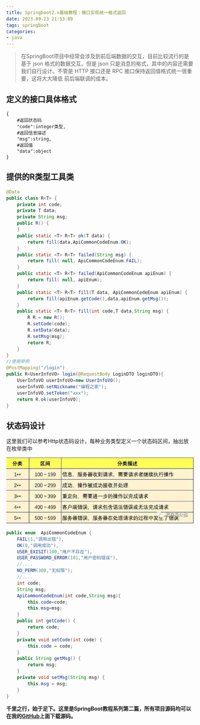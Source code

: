 ```yaml
---
title: Springboot2.x基础教程：接口实现统一格式返回
date: 2023-09-23 21:53:09
tags: springboot
categories: 
- java
---
```

>在SpringBoot项目中经常会涉及到前后端数据的交互，目前比较流行的是基于 json 格式的数据交互。但是 json 只是消息的格式，其中的内容还需要我们自行设计。不管是 HTTP 接口还是 RPC 接口保持返回值格式统一很重要，这将大大降低 前后端联调的成本。

## 定义的接口具体格式
```
{
	#返回状态码
	"code":integer类型,
	#返回信息描述
	"msg":string,
	#返回值
	"data":object
}
```

## 提供的R类型工具类
```java
@Data
public class R<T> {
    private int code;
    private T data;
    private String msg;
    public R() {
    }
    public static <T> R<T> ok(T data) {
        return fill(data,ApiCommonCodeEnum.OK);
    }
    public static <T> R<T> failed(String msg) {
        return fill( null, ApiCommonCodeEnum.FAIL);
    }
    public static <T> R<T> failed(ApiCommonCodeEnum apiEnum) {
        return fill( null, apiEnum);
    }
    public static <T> R<T> fill(T data, ApiCommonCodeEnum apiEnum) {
        return fill(apiEnum.getCode(),data,apiEnum.getMsg());
    }
    public static <T> R<T> fill(int code,T data,String msg) {
        R R = new R();
        R.setCode(code);
        R.setData(data);
        R.setMsg(msg);
        return R;
    }
}
//使用举例
@PostMapping("/login")
public R<UserInfoVO> login(@RequestBody LoginDTO loginDTO){
	UserInfoVO userInfoVO=new UserInfoVO();
	userInfoVO.setNickname("编程之家");
	userInfoVO.setToken("xxx");
	return R.ok(userInfoVO);
}
```

## 状态码设计
这里我们可以参考Http状态码设计，每种业务类型定义一个状态码区间，抽出放在枚举类中

![](/img/http_status_code.jpg)

```java
public enum  ApiCommonCodeEnum {
    FAIL(1,"调用出错"),
    OK(0,"调用成功"),
	USER_EXISIT(100,"用户不存在"),
	USER_PASSWORD_ERROR(101,"用户密码错误"),
	//....
	NO_PERM(300,"无权限");
	//....
    int code;
    String msg;
    ApiCommonCodeEnum(int code,String msg){
        this.code=code;
        this.msg=msg;
    }
    public int getCode() {
        return code;
    }
    private void setCode(int code) {
        this.code = code;
    }
    public String getMsg() {
        return msg;
    }
    private void setMsg(String msg) {
        this.msg = msg;
    }
}
```
**千里之行，始于足下。这里是SpringBoot教程系列第二篇，所有项目源码均可以在我的[GitHub](https://github.com/mytianya/springboot-tutorials "GitHub")上面下载源码。**